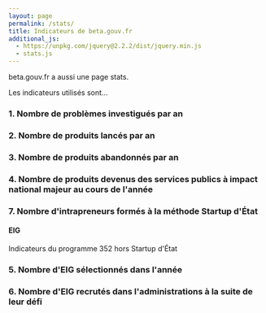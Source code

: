 ```yaml
---
layout: page
permalink: /stats/
title: Indicateurs de beta.gouv.fr
additional_js:
  - https://unpkg.com/jquery@2.2.2/dist/jquery.min.js
  - stats.js
---
```


beta.gouv.fr a aussi une page stats.



Les indicateurs utilisés sont…

### 1. Nombre de problèmes investigués par an

<ul id="investigation">
</ul>

### 2. Nombre de produits lancés par an

<ul id="construction">
</ul>

### 3. Nombre de produits abandonnés par an

<ul id="alumni">
</ul>

### 4. Nombre de produits devenus des services publics à impact national majeur au cours de l'année

<ul id="success">
</ul>

### 7. Nombre d'intrapreneurs formés à la méthode Startup d'État

<ul id="people">
</ul>

#### EIG

Indicateurs du programme 352 hors Startup d'État

### 5. Nombre d'EIG sélectionnés dans l'année
### 6. Nombre d'EIG recrutés dans l'administrations à la suite de leur défi
